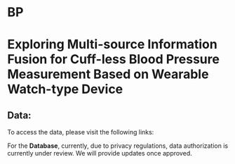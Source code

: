 # BP
# Exploring Multi-source Information Fusion for Cuff-less Blood Pressure Measurement Based on Wearable Watch-type Device



## Data:  
To access the data, please visit the following links:


For the **Database**, currently, due to privacy regulations, data authorization is currently under review. We will provide updates once approved.
<!--The preprocessed feature set is available, while the raw data is being updated. you will need to sign the License Agreement file (SHE-BP.pdf) and send the signed copy to **yumin_li@seu.edu.cn**. -->

